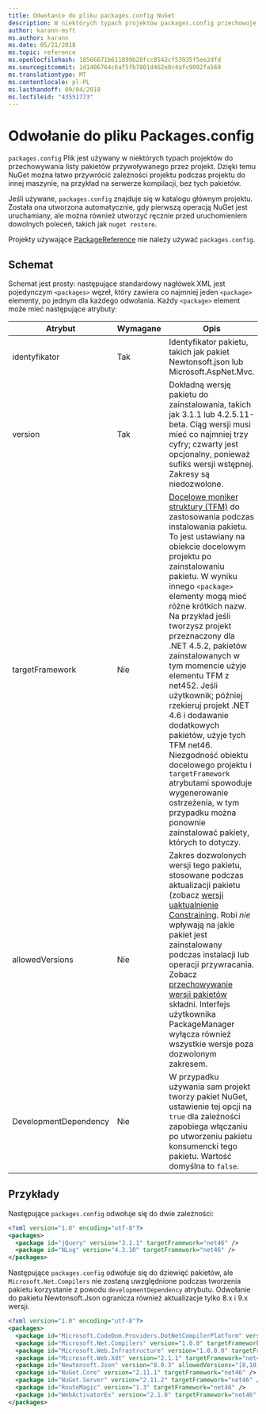```yaml
---
title: Odwołanie do pliku packages.config NuGet
description: W niektórych typach projektów packages.config przechowuje listę pakietów NuGet, używany w projekcie.
author: karann-msft
ms.author: karann
ms.date: 05/21/2018
ms.topic: reference
ms.openlocfilehash: 18566671b611899b28fcc8542cf53935f5ee2dfd
ms.sourcegitcommit: 1d1406764c6af5fb7801d462e0c4afc9092fa569
ms.translationtype: MT
ms.contentlocale: pl-PL
ms.lasthandoff: 09/04/2018
ms.locfileid: "43551773"
---
```

# <a name="packagesconfig-reference"></a>Odwołanie do pliku Packages.config

`packages.config` Plik jest używany w niektórych typach projektów do przechowywania listy pakietów przywoływanego przez projekt. Dzięki temu NuGet można łatwo przywrócić zależności projektu podczas projektu do innej maszynie, na przykład na serwerze kompilacji, bez tych pakietów.

Jeśli używane, `packages.config` znajduje się w katalogu głównym projektu. Została ona utworzona automatycznie, gdy pierwszą operacją NuGet jest uruchamiany, ale można również utworzyć ręcznie przed uruchomieniem dowolnych poleceń, takich jak `nuget restore`.

Projekty używające [PackageReference](../consume-packages/Package-References-in-Project-Files.md) nie należy używać `packages.config`.

## <a name="schema"></a>Schemat

Schemat jest prosty: następujące standardowy nagłówek XML jest pojedynczym `<packages>` węzeł, który zawiera co najmniej jeden `<package>` elementy, po jednym dla każdego odwołania. Każdy `<package>` element może mieć następujące atrybuty:

| Atrybut | Wymagane | Opis |
| --- | --- | --- |
| identyfikator | Tak | Identyfikator pakietu, takich jak pakiet Newtonsoft.json lub Microsoft.AspNet.Mvc. | 
| version | Tak | Dokładną wersję pakietu do zainstalowania, takich jak 3.1.1 lub 4.2.5.11-beta. Ciąg wersji musi mieć co najmniej trzy cyfry; czwarty jest opcjonalny, ponieważ sufiks wersji wstępnej. Zakresy są niedozwolone. | 
| targetFramework | Nie | [Docelowe moniker struktury (TFM)](target-frameworks.md) do zastosowania podczas instalowania pakietu. To jest ustawiany na obiekcie docelowym projektu po zainstalowaniu pakietu. W wyniku innego `<package>` elementy mogą mieć różne krótkich nazw. Na przykład jeśli tworzysz projekt przeznaczony dla .NET 4.5.2, pakietów zainstalowanych w tym momencie użyje elementu TFM z net452. Jeśli użytkownik; później rzekieruj projekt .NET 4.6 i dodawanie dodatkowych pakietów, użyje tych TFM net46. Niezgodność obiektu docelowego projektu i `targetFramework` atrybutami spowoduje wygenerowanie ostrzeżenia, w tym przypadku można ponownie zainstalować pakiety, których to dotyczy. | 
| allowedVersions | Nie | Zakres dozwolonych wersji tego pakietu, stosowane podczas aktualizacji pakietu (zobacz [wersji uaktualnienie Constraining](../consume-packages/reinstalling-and-updating-packages.md#constraining-upgrade-versions). Robi *nie* wpływają na jakie pakiet jest zainstalowany podczas instalacji lub operacji przywracania. Zobacz [przechowywanie wersji pakietów](../reference/package-versioning.md#version-ranges-and-wildcards) składni. Interfejs użytkownika PackageManager wyłącza również wszystkie wersje poza dozwolonym zakresem. | 
| DevelopmentDependency | Nie | W przypadku używania sam projekt tworzy pakiet NuGet, ustawienie tej opcji na `true` dla zależności zapobiega włączaniu po utworzeniu pakietu konsumencki tego pakietu. Wartość domyślna to `false`. | 

## <a name="examples"></a>Przykłady

Następujące `packages.config` odwołuje się do dwie zależności:

```xml
<?xml version="1.0" encoding="utf-8"?>
<packages>
  <package id="jQuery" version="3.1.1" targetFramework="net46" />
  <package id="NLog" version="4.3.10" targetFramework="net46" />
</packages>
```

Następujące `packages.config` odwołuje się do dziewięć pakietów, ale `Microsoft.Net.Compilers` nie zostaną uwzględnione podczas tworzenia pakietu korzystanie z powodu `developmentDependency` atrybutu. Odwołanie do pakietu Newtonsoft.Json ogranicza również aktualizacje tylko 8.x i 9.x wersji.

```xml
<?xml version="1.0" encoding="utf-8"?>
<packages>
  <package id="Microsoft.CodeDom.Providers.DotNetCompilerPlatform" version="1.0.0" targetFramework="net46" />
  <package id="Microsoft.Net.Compilers" version="1.0.0" targetFramework="net46" developmentDependency="true" />
  <package id="Microsoft.Web.Infrastructure" version="1.0.0.0" targetFramework="net46" />
  <package id="Microsoft.Web.Xdt" version="2.1.1" targetFramework="net46" />
  <package id="Newtonsoft.Json" version="8.0.3" allowedVersions="[8,10)" targetFramework="net46" />
  <package id="NuGet.Core" version="2.11.1" targetFramework="net46" />
  <package id="NuGet.Server" version="2.11.2" targetFramework="net46" />
  <package id="RouteMagic" version="1.3" targetFramework="net46" />
  <package id="WebActivatorEx" version="2.1.0" targetFramework="net46" />
</packages>
```
